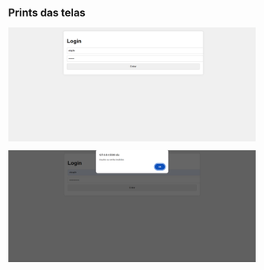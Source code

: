 ## Prints das telas 
![alt text](<print primera aula agosto.png>)

![alt text](<print2 primera aula agosto.png>)